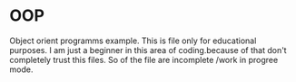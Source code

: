 # OOP
Object orient programms example.
This is file only for educational purposes.
I am just a beginner in this area of coding.because of that don't completely trust this files.
So of the file are incomplete /work in progree mode.
